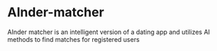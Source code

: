 # AInder-matcher
AInder matcher is an intelligent version of a dating app and utilizes AI methods to find matches for registered users
